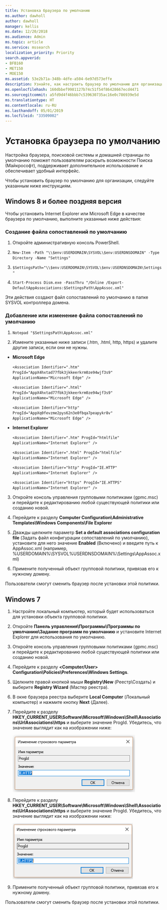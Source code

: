 ```yaml
---
title: Установка браузера по умолчанию
ms.author: dawholl
author: dawholl
manager: kellis
ms.date: 12/20/2018
ms.audience: Admin
ms.topic: article
ms.service: mssearch
localization_priority: Priority
search.appverid:
- BFB160
- MET150
- MOE150
ms.assetid: 53e2b71a-348b-4dfe-a504-6e97d573effe
description: Узнайте, как настроить браузер по умолчанию для организации при использовании Поиска (Майкрософт).
ms.openlocfilehash: 160dbbef9981127b74c51f54f86428667ecd4471
ms.sourcegitcommit: a5fd9d4f46bbb7c539630735ac16e0c786939e5d
ms.translationtype: HT
ms.contentlocale: ru-RU
ms.lasthandoff: 05/01/2019
ms.locfileid: "33509002"
---
```

# <a name="set-default-browser"></a>Установка браузера по умолчанию

Настройка браузера, поисковой системы и домашней страницы по умолчанию поможет пользователям раскрыть возможности Поиска (Майкрософт), поддерживает дополнительное использование и обеспечивает удобный интерфейс.
  
Чтобы установить браузер по умолчанию для организации, следуйте указанным ниже инструкциям.
  
## <a name="windows-8-and-above"></a>Windows 8 и более поздняя версия

Чтобы установить Internet Explorer или Microsoft Edge в качестве браузера по умолчанию, выполните указанные ниже действия:
  
### <a name="create-default-associations-file"></a>Создание файла сопоставлений по умолчанию

1. Откройте административную консоль PowerShell.
    
2.  `New-Item -Path "\\$env:USERDOMAIN\SYSVOL\$env:USERDNSDOMAIN" -Type Directory -Name "Settings"`
    
3.  `$SettingsPath="\\$env:USERDOMAIN\SYSVOL\$env:USERDNSDOMAIN\Settings"`
    
4.  `Start-Process Dism.exe -PassThru "/Online /Export-DefaultAppAssociations:$SettingsPath\AppAssoc.xml"`
    
Эти действия создают файл сопоставлений по умолчанию в папке SYSVOL контроллера домена.
  
### <a name="add-or-edit-the-default-associations-file"></a>Добавление или изменение файла сопоставлений по умолчанию

1. `Notepad "$SettingsPath\AppAssoc.xml"`
    
2. Измените указанные ниже записи (.htm, .html, http, https) и удалите другие записи, если они не нужны.
    
  - **Microsoft Edge**
    
     `<Association Identifier=".htm" ProgId="AppX4hxtad77fbk3jkkeerkrm0ze94wjf3s9" ApplicationName="Microsoft Edge" />`
  
     `<Association Identifier=".html" ProgId="AppX4hxtad77fbk3jkkeerkrm0ze94wjf3s9" ApplicationName="Microsoft Edge" />`
  
     `<Association Identifier="http" ProgId="AppXq0fevzme2pys62n3e0fbqa7peapykr8v" ApplicationName="Microsoft Edge" />`
    
  - **Internet Explorer**
    
     `<Association Identifier=".htm" ProgId="htmlfile" ApplicationName="Internet Explorer" />`
  
     `<Association Identifier=".html" ProgId="htmlfile" ApplicationName="Internet Explorer" />`
  
     `<Association Identifier="http" ProgId="IE.HTTP" ApplicationName="Internet Explorer" />`
  
     `<Association Identifier="https" ProgId="IE.HTTPS" ApplicationName="Internet Explorer" />`
    
3. Откройте консоль управления групповыми политиками (gpmc.msc) и перейдите к редактированию любой существующей политики или созданию новой.
    
1. Перейдите к разделу **Computer Configuration\Administrative Templates\Windows Components\File Explorer**
    
2. Дважды щелкните параметр **Set a default associations configuration file** (Задать файл конфигурации сопоставлений по умолчанию), установите для него значение **Enabled** (Включено) и введите путь к AppAssoc.xml (например, %USERDOMAIN%\SYSVOL\%USERDNSDOMAIN%\Settings\AppAssoc.xml)
    
4. Примените полученный объект групповой политики, привязав его к нужному домену.
    
Пользователи смогут сменить браузер после установки этой политики.
  
## <a name="windows-7"></a>Windows 7

1. Настройте локальный компьютер, который будет использоваться для установки объекта групповой политики.
    
1. Откройте **Панель управления\Программы\Программы по умолчанию\Задание программ по умолчанию** и установите Internet Explorer для использования по умолчанию. 
    
2. Откройте консоль управления групповыми политиками (gpmc.msc) и перейдите к редактированию любой существующей политики или созданию новой.
    
1. Перейдите к разделу **\<Computer/User\> Configuration\Policies\Preferences\Windows Settings**.
    
2. Щелкните правой кнопкой мыши **Registry\New** (Реестр\Создать) и выберите **Registry Wizard** (Мастер реестра).
    
3. В окне браузера реестра выберите **Local Computer** (Локальный компьютер) и нажмите кнопку **Next** (Далее).
    
4. Перейдите к разделу **HKEY_CURRENT_USER\Software\Microsoft\Windows\Shell\Associations\UrlAssociations\https** и выберите значение ProgId. Убедитесь, что значение выглядит как на изображении ниже: 
    
    ![Выбор значения ProgID при изменении строкового параметра](media/f6173dcc-b898-4967-8c40-4b0fe411a92b.png)
  
5. Перейдите к разделу **HKEY_CURRENT_USER\Software\Microsoft\Windows\Shell\Associations\UrlAssociations\https** и выберите значение ProgId. Убедитесь, что значение выглядит как на изображении ниже: 
    
    ![Выбор значения ProgID для HTTPS при изменении строкового параметра](media/3519e13b-4fe7-4d15-946c-82fd50fc49bb.png)
  
3. Примените полученный объект групповой политики, привязав его к нужному домену.
    
Пользователи смогут сменить браузер после установки этой политики.